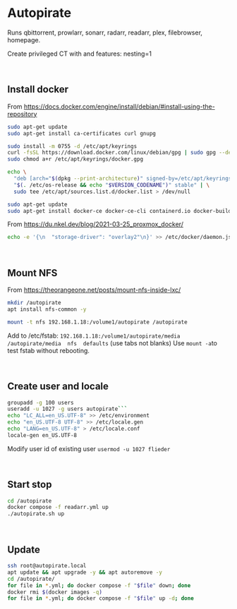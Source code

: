 
# Autopirate

Runs qbittorrent, prowlarr, sonarr, radarr, readarr, plex, filebrowser, homepage.

Create privileged CT with and features: nesting=1

</br>

## Install docker

From https://docs.docker.com/engine/install/debian/#install-using-the-repository

```bash
sudo apt-get update
sudo apt-get install ca-certificates curl gnupg

sudo install -m 0755 -d /etc/apt/keyrings
curl -fsSL https://download.docker.com/linux/debian/gpg | sudo gpg --dearmor -o /etc/apt/keyrings/docker.gpg
sudo chmod a+r /etc/apt/keyrings/docker.gpg

echo \
  "deb [arch="$(dpkg --print-architecture)" signed-by=/etc/apt/keyrings/docker.gpg] https://download.docker.com/linux/debian \
  "$(. /etc/os-release && echo "$VERSION_CODENAME")" stable" | \
  sudo tee /etc/apt/sources.list.d/docker.list > /dev/null

sudo apt-get update
sudo apt-get install docker-ce docker-ce-cli containerd.io docker-buildx-plugin docker-compose-plugin -y
````

From https://du.nkel.dev/blog/2021-03-25_proxmox_docker/

```bash
echo -e '{\n  "storage-driver": "overlay2"\n}' >> /etc/docker/daemon.json
```

</br>

## Mount NFS

From https://theorangeone.net/posts/mount-nfs-inside-lxc/

```bash
mkdir /autopirate
apt install nfs-common -y

mount -t nfs 192.168.1.18:/volume1/autopirate /autopirate

```

Add to /etc/fstab: ```192.168.1.18:/volume1/autopirate/media  /autopirate/media  nfs  defaults``` (use tabs not blanks)
Use ```mount -a```to test fstab without rebooting.

</br>

## Create user and locale

```bash
groupadd -g 100 users
useradd -u 1027 -g users autopirate```
echo "LC_ALL=en_US.UTF-8" >> /etc/environment
echo "en_US.UTF-8 UTF-8" >> /etc/locale.gen
echo "LANG=en_US.UTF-8" > /etc/locale.conf
locale-gen en_US.UTF-8
```

Modify user id of existing user ```usermod -u 1027 flieder```

</br>

## Start stop

```bash
cd /autopirate
docker compose -f readarr.yml up
./autopirate.sh up
```

</br>

## Update

```bash
ssh root@autopirate.local
apt update && apt upgrade -y && apt autoremove -y
cd /autopirate/
for file in *.yml; do docker compose -f "$file" down; done
docker rmi $(docker images -q)
for file in *.yml; do docker compose -f "$file" up -d; done
```


